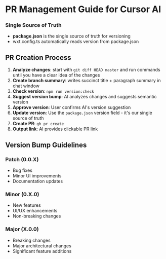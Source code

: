 # PR Management Guide for Cursor AI

### Single Source of Truth

- **package.json** is the single source of truth for versioning
- wxt.config.ts automatically reads version from package.json

## PR Creation Process

1. **Analyze changes**: start with `git diff HEAD master` and run commands until you have a clear idea of the changes
2. **Create branch summary**: writes succinct title + paragraph summary in chat window
3. **Check version**: `npm run version:check`
4. **Suggest version bump**: AI analyzes changes and suggests semantic version
5. **Approve version**: User confirms AI's version suggestion
6. **Update version**: Use the `package.json` version field - it's our single source of truth
7. **Create PR**: `gh pr create `
8. **Output link**: AI provides clickable PR link

## Version Bump Guidelines

### Patch (0.0.X)

- Bug fixes
- Minor UI improvements
- Documentation updates

### Minor (0.X.0)

- New features
- UI/UX enhancements
- Non-breaking changes

### Major (X.0.0)

- Breaking changes
- Major architectural changes
- Significant feature additions
